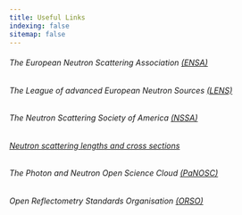 ```yaml
---
title: Useful Links
indexing: false
sitemap: false
---
```




###### The European Neutron Scattering Association [(ENSA)](http://www.neutrons-ensa.eu/)




###### The League of advanced European Neutron Sources [(LENS)](https://www.lens-initiative.org/)




###### The Neutron Scattering Society of America [(NSSA)](https://neutronscattering.org/)




###### [Neutron scattering lengths and cross sections](https://www.ncnr.nist.gov/resources/n-lengths/)




###### The Photon and Neutron Open Science Cloud [(PaNOSC)](https://www.panosc.eu/)


###### Open Reflectometry Standards Organisation [(ORSO)](https://www.reflectometry.org)

